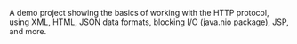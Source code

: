 A demo project showing the basics of working with the HTTP protocol, using XML, HTML, JSON data formats, blocking I/O (java.nio package), JSP, and more.